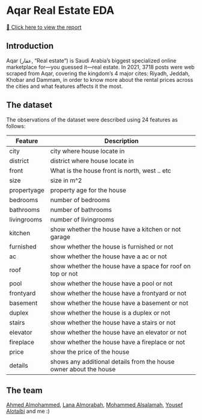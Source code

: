 # Aqar Real Estate EDA

[:link: Click here to view the report](https://Turkinass.github.io/Aqar_Real_Estate_EDA/aqar_report.html)

## Introduction
Aqar (عقار, “Real estate”) is Saudi Arabia’s biggest specialized online marketplace for—you guessed it—real estate. In 2021, 3718 posts were web scraped from Aqar, covering the kingdom’s 4 major cites: Riyadh, Jeddah, Khobar and Dammam, in order to know more about the rental prices across the cities and what features affects it the most.

## The dataset

The observations of the dataset were described using 24 features as follows:

Feature| Description
---|----|
city| city where house locate in
district| district where house locate in
front| What is the house front is north, west .. etc
size| size in m^2
propertyage| property age for the house 
bedrooms| number of bedrooms 
bathrooms| number of bathrooms 
livingrooms| number of livingrooms 
kitchen| show whether the house have a kitchen or not garage| show whether the house have a garage or not driverroom| show whether the house have a driverroom or not maidroom| show whether the house have a maid_room or not
furnished| show whether the house is furnished or not
ac| show whether the house have a ac or not
roof| show whether the house have a space for roof on top or not
pool| show whether the house have a pool or not
frontyard| show whether the house have a frontyard or not
basement| show whether the house have a basement or not
duplex| show whether the house is a duplex or not
stairs| show whether the house have a stairs or not
elevator| show whether the house have an elevator or not
fireplace| show whether the house have a fireplace or not
price| show the price of the house
details| shows any additional details from the house owner about the house

## The team
[Ahmed Almohammed](https://github.com/SWE-Ahmed), [Lana Almorabah](https://github.com/lana7am), [Mohammed Alsalamah](https://github.com/Mo-Salamah), [Yousef Alotaibi](https://github.com/YousefAlotaibi) and me :)
